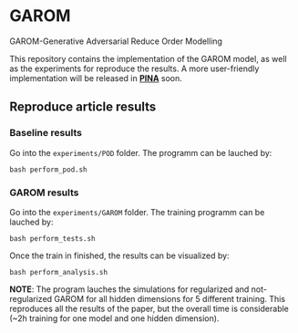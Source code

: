 # GAROM
GAROM-Generative Adversarial Reduce Order Modelling

This repository contains the implementation of the GAROM model, as well as the experiments for reproduce the results. A more user-friendly implementation will be released in [**PINA**](https://github.com/mathLab/PINA/tree/master/pina) soon.

## Reproduce article results

### Baseline results
Go into the `experiments/POD` folder. The programm can be lauched by:
```
bash perform_pod.sh
```

### GAROM results
Go into the `experiments/GAROM` folder. The training programm can be lauched by:
```
bash perform_tests.sh
```
Once the train in finished, the results can be visualized by:
```
bash perform_analysis.sh
```

**NOTE**: The program lauches the simulations for regularized and not-regularized GAROM for all hidden dimensions for 5 different training. This reproduces all the results of the paper, but the overall time is considerable (~2h training for one model and one hidden dimension).
